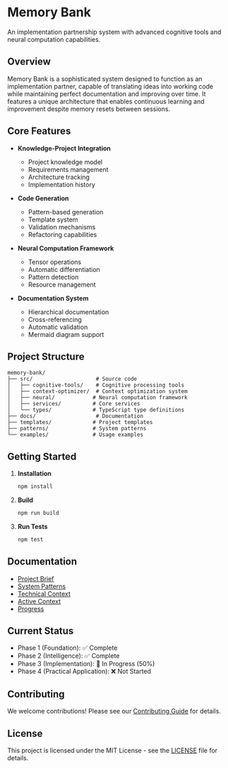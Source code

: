 # Memory Bank

An implementation partnership system with advanced cognitive tools and neural computation capabilities.

## Overview

Memory Bank is a sophisticated system designed to function as an implementation partner, capable of translating ideas into working code while maintaining perfect documentation and improving over time. It features a unique architecture that enables continuous learning and improvement despite memory resets between sessions.

## Core Features

- **Knowledge-Project Integration**
  - Project knowledge model
  - Requirements management
  - Architecture tracking
  - Implementation history

- **Code Generation**
  - Pattern-based generation
  - Template system
  - Validation mechanisms
  - Refactoring capabilities

- **Neural Computation Framework**
  - Tensor operations
  - Automatic differentiation
  - Pattern detection
  - Resource management

- **Documentation System**
  - Hierarchical documentation
  - Cross-referencing
  - Automatic validation
  - Mermaid diagram support

## Project Structure

```
memory-bank/
├── src/                    # Source code
│   ├── cognitive-tools/    # Cognitive processing tools
│   ├── context-optimizer/  # Context optimization system
│   ├── neural/            # Neural computation framework
│   ├── services/          # Core services
│   └── types/             # TypeScript type definitions
├── docs/                   # Documentation
├── templates/             # Project templates
├── patterns/              # System patterns
└── examples/              # Usage examples
```

## Getting Started

1. **Installation**
   ```bash
   npm install
   ```

2. **Build**
   ```bash
   npm run build
   ```

3. **Run Tests**
   ```bash
   npm test
   ```

## Documentation

- [Project Brief](projectbrief.md)
- [System Patterns](systemPatterns.md)
- [Technical Context](techContext.md)
- [Active Context](activeContext.md)
- [Progress](progress.md)

## Current Status

- Phase 1 (Foundation): ✅ Complete
- Phase 2 (Intelligence): ✅ Complete
- Phase 3 (Implementation): 🔄 In Progress (50%)
- Phase 4 (Practical Application): ❌ Not Started

## Contributing

We welcome contributions! Please see our [Contributing Guide](CONTRIBUTING.md) for details.

## License

This project is licensed under the MIT License - see the [LICENSE](LICENSE) file for details.
